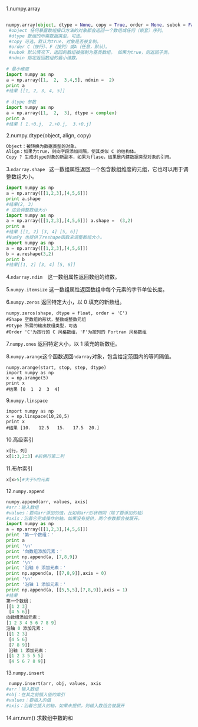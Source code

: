 1.numpy.array 

```python
 
numpy.array(object, dtype = None, copy = True, order = None, subok = False, ndmin = 0)
 #object 任何暴露数组接口方法的对象都会返回一个数组或任何（嵌套）序列。
 #dtype 数组的所需数据类型，可选。
 #copy 可选，默认为true，对象是否被复制。
 #order C（按行）、F（按列）或A（任意，默认）。
 #subok 默认情况下，返回的数组被强制为基类数组。 如果为true，则返回子类。
 #ndmin 指定返回数组的最小维数。
 
# 最小维度  
import numpy as np 
a = np.array([1,  2,  3,4,5], ndmin =  2)  
print a
#结果 [[1, 2, 3, 4, 5]]
 
# dtype 参数  
import numpy as np 
a = np.array([1,  2,  3], dtype = complex)  
print a
#结果 [ 1.+0.j,  2.+0.j,  3.+0.j]
```

2.numpy.dtype(object, align, copy)

```python
Object：被转换为数据类型的对象。
Align：如果为true，则向字段添加间隔，使其类似 C 的结构体。
Copy ? 生成dtype对象的新副本，如果为flase，结果是内建数据类型对象的引用。
```

3.`ndarray.shape ` 这一数组属性返回一个包含数组维度的元组，它也可以用于调整数组大小。

```python
import numpy as np 
a = np.array([[1,2,3],[4,5,6]])  
print a.shape
#结果(2, 3)
# 这会调整数组大小  
import numpy as np 
a = np.array([[1,2,3],[4,5,6]]) a.shape =  (3,2)  
print a 
#结果 [[1, 2] [3, 4] [5, 6]]
#NumPy 也提供了reshape函数来调整数组大小。
import numpy as np 
a = np.array([[1,2,3],[4,5,6]]) 
b = a.reshape(3,2)  
print b
#结果[[1, 2] [3, 4] [5, 6]]
```

4.`ndarray.ndim  `这一数组属性返回数组的维数。

5.`numpy.itemsize` 这一数组属性返回数组中每个元素的字节单位长度。

6.`numpy.zeros` 返回特定大小，以 0 填充的新数组。

```
numpy.zeros(shape, dtype = float, order = 'C')
#Shape 空数组的形状，整数或整数元组
#Dtype 所需的输出数组类型，可选
#Order 'C'为按行的 C 风格数组，'F'为按列的 Fortran 风格数组
```

7.`numpy.ones`  返回特定大小，以 1 填充的新数组。

8.`numpy.arange`这个函数返回`ndarray`对象，包含给定范围内的等间隔值。

```
numpy.arange(start, stop, step, dtype)
import numpy as np
x = np.arange(5)  
print x
#结果 [0  1  2  3  4]
```

9.`numpy.linspace`

```
import numpy as np
x = np.linspace(10,20,5)  
print x
#结果 [10.   12.5   15.   17.5  20.]
```

10.高级索引

```python
x[行，列]
x[1:3,2:3] #前俩行第二列
```

11.布尔索引

```python
x[x>5]#大于5的元素
```

12.`numpy.append`

```python
numpy.append(arr, values, axis)
#arr：输入数组
#values：要向arr添加的值，比如和arr形状相同（除了要添加的轴）
#axis：沿着它完成操作的轴。如果没有提供，两个参数都会被展开。 
import numpy as np 
a = np.array([[1,2,3],[4,5,6]]) 
print '第一个数组：' 
print a 
print '\n'  
print '向数组添加元素：' 
print np.append(a, [7,8,9]) 
print '\n'  
print '沿轴 0 添加元素：' 
print np.append(a, [[7,8,9]],axis = 0) 
print '\n'  
print '沿轴 1 添加元素：' 
print np.append(a, [[5,5,5],[7,8,9]],axis = 1)
#结果  
第一个数组：
[[1 2 3]
 [4 5 6]]
向数组添加元素：
[1 2 3 4 5 6 7 8 9]
沿轴 0 添加元素：
[[1 2 3]
 [4 5 6]
 [7 8 9]]
 沿轴 1 添加元素：
[[1 2 3 5 5 5]
 [4 5 6 7 8 9]]
```

13.`numpy.insert`

```python
 numpy.insert(arr, obj, values, axis
#arr：输入数组
#obj：在其之前插入值的索引
#values：要插入的值
#axis：沿着它插入的轴，如果未提供，则输入数组会被展开
```

14.arr.num()  求数组中数的和